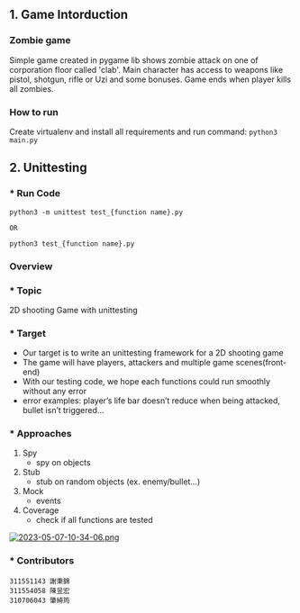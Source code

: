 
## 1. Game Intorduction

### Zombie game
Simple game created in pygame lib shows zombie attack on one of corporation floor called 'clab'. Main character has access to weapons like pistol, shotgun, rifle or Uzi and some bonuses. Game ends when player kills all zombies. 


### How to run

Create virtualenv and install all requirements and run command:
`python3 main.py`



## 2. Unittesting 

### * Run Code

    python3 -m unittest test_{function name}.py
    
    OR
    
    python3 test_{function name}.py


### Overview

### * Topic

2D shooting Game with unittesting


### * Target

- Our target is to write an unittesting framework for a 2D shooting game
- The game will have players, attackers and multiple game scenes(front-end)
- With our testing code, we hope each functions could run smoothly without any error
- error examples: player’s life bar doesn’t reduce when being attacked, bullet isn’t triggered…



### * Approaches

1. Spy
    - spy on objects
2. Stub
    - stub on random objects (ex. enemy/bullet…)
3. Mock
    - events
4. Coverage
    - check if all functions are tested




[![2023-05-07-10-34-06.png](https://i.postimg.cc/G2TTqKx0/2023-05-07-10-34-06.png)](https://postimg.cc/xJYddKZg)




### * Contributors

    311551143 謝秉錦
    311554058 陳昱宏
    310706043 肇綺筠

